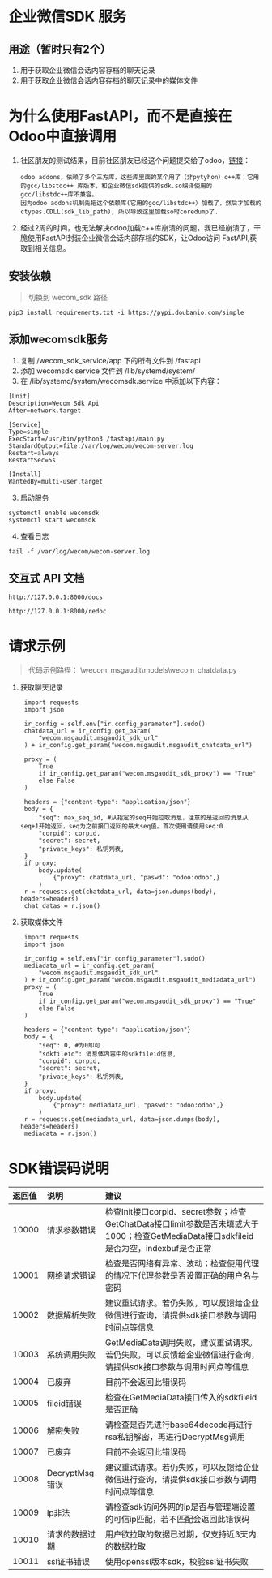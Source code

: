 # 企业微信SDK 服务

## 用途（暂时只有2个）

1. 用于获取企业微信会话内容存档的聊天记录
2. 用于获取企业微信会话内容存档的聊天记录中的媒体文件

# 为什么使用FastAPI，而不是直接在Odoo中直接调用
1. 社区朋友的测试结果，目前社区朋友已经这个问题提交给了odoo，[链接](https://github.com/odoo/odoo/issues/82623)：
    ```
    odoo addons，依赖了多个三方库，这些库里面的某个用了（非pytyhon）c++库；它用的gcc/libstdc++ 库版本，和企业微信sdk提供的sdk.so编译使用的 gcc/libstdc++库不兼容。
    因为odoo addons机制先把这个依赖库(它用的gcc/libstdc++）加载了，然后才加载的 ctypes.CDLL(sdk_lib_path), 所以导致这里加载so时coredump了.
    ```
2. 经过2周的时间，也无法解决odoo加载c++库崩溃的问题，我已经崩溃了，干脆使用FastAPI封装企业微信会话内部存档的SDK，让Odoo访问 FastAPI,获取到相关信息。



## 安装依赖
> 切换到 wecom_sdk 路径
```
pip3 install requirements.txt -i https://pypi.doubanio.com/simple 
```

## 添加wecomsdk服务
1. 复制 /wecom_sdk_service/app 下的所有文件到 /fastapi
2. 添加 wecomsdk.service 文件到 /lib/systemd/system/
3. 在 /lib/systemd/system/wecomsdk.service 中添加以下内容：
```
[Unit]
Description=Wecom Sdk Api
After=network.target

[Service]
Type=simple
ExecStart=/usr/bin/python3 /fastapi/main.py
StandardOutput=file:/var/log/wecom/wecom-server.log
Restart=always
RestartSec=5s

[Install]
WantedBy=multi-user.target
```
3. 启动服务
```
systemctl enable wecomsdk
systemctl start wecomsdk
```

4. 查看日志
```
tail -f /var/log/wecom/wecom-server.log
```


## 交互式 API 文档
```
http://127.0.0.1:8000/docs

http://127.0.0.1:8000/redoc
```

# 请求示例

> 代码示例路径：  \wecom_msgaudit\models\wecom_chatdata.py

1. 获取聊天记录
   ```
    import requests
    import json

    ir_config = self.env["ir.config_parameter"].sudo()
    chatdata_url = ir_config.get_param(
        "wecom.msgaudit.msgaudit_sdk_url"
    ) + ir_config.get_param("wecom.msgaudit.msgaudit_chatdata_url")

    proxy = (
        True
        if ir_config.get_param("wecom.msgaudit_sdk_proxy") == "True"
        else False
    )

    headers = {"content-type": "application/json"}
    body = {
        "seq": max_seq_id, #从指定的seq开始拉取消息，注意的是返回的消息从seq+1开始返回，seq为之前接口返回的最大seq值。首次使用请使用seq:0
        "corpid": corpid,
        "secret": secret,
        "private_keys": 私钥列表,
    }
    if proxy:
        body.update(
            {"proxy": chatdata_url, "paswd": "odoo:odoo",}
        )
    r = requests.get(chatdata_url, data=json.dumps(body), headers=headers)
    chat_datas = r.json()
   ```
2. 获取媒体文件
   ```
    import requests
    import json

    ir_config = self.env["ir.config_parameter"].sudo()
    mediadata_url = ir_config.get_param(
        "wecom.msgaudit.msgaudit_sdk_url"
    ) + ir_config.get_param("wecom.msgaudit.msgaudit_mediadata_url")
    proxy = (
        True
        if ir_config.get_param("wecom.msgaudit_sdk_proxy") == "True"
        else False
    )

    headers = {"content-type": "application/json"}
    body = {
        "seq": 0, #为0即可
        "sdkfileid": 消息体内容中的sdkfileid信息,
        "corpid": corpid,
        "secret": secret,
        "private_keys": 私钥列表,
    }
    if proxy:
        body.update(
            {"proxy": mediadata_url, "paswd": "odoo:odoo",}
        )
    r = requests.get(mediadata_url, data=json.dumps(body), headers=headers)
    mediadata = r.json()
   ```

# SDK错误码说明 
| 返回值 | 说明           | 建议                                                                                                                                    |
| :----- | :------------- | :-------------------------------------------------------------------------------------------------------------------------------------- |
| 10000  | 请求参数错误   | 检查Init接口corpid、secret参数；检查GetChatData接口limit参数是否未填或大于1000；检查GetMediaData接口sdkfileid是否为空，indexbuf是否正常 |
| 10001  | 网络请求错误   | 检查是否网络有异常、波动；检查使用代理的情况下代理参数是否设置正确的用户名与密码                                                        |
| 10002  | 数据解析失败   | 建议重试请求。若仍失败，可以反馈给企业微信进行查询，请提供sdk接口参数与调用时间点等信息                                                 |
| 10003  | 系统调用失败   | GetMediaData调用失败，建议重试请求。若仍失败，可以反馈给企业微信进行查询，请提供sdk接口参数与调用时间点等信息                           |
| 10004  | 已废弃         | 目前不会返回此错误码                                                                                                                    |
| 10005  | fileid错误     | 检查在GetMediaData接口传入的sdkfileid是否正确                                                                                           |
| 10006  | 解密失败       | 请检查是否先进行base64decode再进行rsa私钥解密，再进行DecryptMsg调用                                                                     |
| 10007  | 已废弃         | 目前不会返回此错误码                                                                                                                    |
| 10008  | DecryptMsg错误 | 建议重试请求。若仍失败，可以反馈给企业微信进行查询，请提供sdk接口参数与调用时间点等信息                                                 |
| 10009  | ip非法         | 请检查sdk访问外网的ip是否与管理端设置的可信ip匹配，若不匹配会返回此错误码                                                               |
| 10010  | 请求的数据过期 | 用户欲拉取的数据已过期，仅支持近3天内的数据拉取                                                                                         |
| 10011  | ssl证书错误    | 使用openssl版本sdk，校验ssl证书失败                                                                                                     |